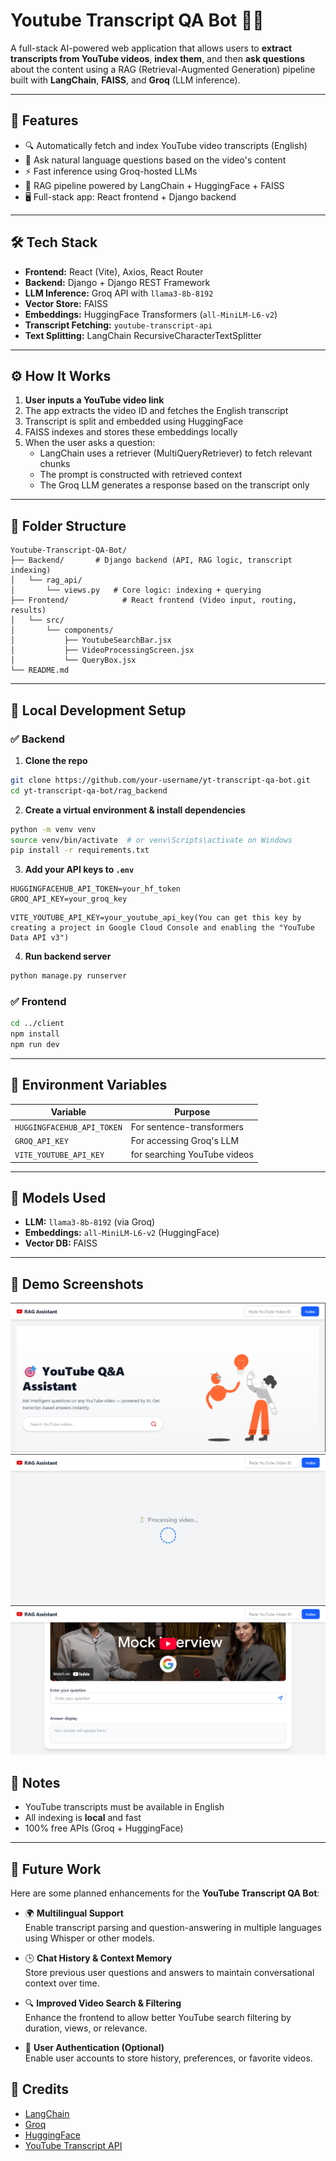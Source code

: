 
# Youtube Transcript QA Bot 🎥🤖

A full-stack AI-powered web application that allows users to **extract transcripts from YouTube videos**, **index them**, and then **ask questions** about the content using a RAG (Retrieval-Augmented Generation) pipeline built with **LangChain**, **FAISS**, and **Groq** (LLM inference).

---

## 🌟 Features

- 🔍 Automatically fetch and index YouTube video transcripts (English)
- 💬 Ask natural language questions based on the video's content
- ⚡ Fast inference using Groq-hosted LLMs
- 🧠 RAG pipeline powered by LangChain + HuggingFace + FAISS
- 🖥️ Full-stack app: React frontend + Django backend

---

## 🛠️ Tech Stack

- **Frontend:** React (Vite), Axios, React Router
- **Backend:** Django + Django REST Framework
- **LLM Inference:** Groq API with `llama3-8b-8192`
- **Vector Store:** FAISS
- **Embeddings:** HuggingFace Transformers (`all-MiniLM-L6-v2`)
- **Transcript Fetching:** `youtube-transcript-api`
- **Text Splitting:** LangChain RecursiveCharacterTextSplitter

---

## ⚙️ How It Works

1. **User inputs a YouTube video link**
2. The app extracts the video ID and fetches the English transcript
3. Transcript is split and embedded using HuggingFace
4. FAISS indexes and stores these embeddings locally
5. When the user asks a question:
   - LangChain uses a retriever (MultiQueryRetriever) to fetch relevant chunks
   - The prompt is constructed with retrieved context
   - The Groq LLM generates a response based on the transcript only

---

## 📂 Folder Structure

```
Youtube-Transcript-QA-Bot/
├── Backend/       # Django backend (API, RAG logic, transcript indexing)
│   └── rag_api/
│       └── views.py   # Core logic: indexing + querying
├── Frontend/            # React frontend (Video input, routing, results)
│   └── src/
│       └── components/
│           ├── YoutubeSearchBar.jsx
│           ├── VideoProcessingScreen.jsx
│           └── QueryBox.jsx
└── README.md
```

---

## 🧪 Local Development Setup

### ✅ Backend

1. **Clone the repo**

```bash
git clone https://github.com/your-username/yt-transcript-qa-bot.git
cd yt-transcript-qa-bot/rag_backend
```

2. **Create a virtual environment & install dependencies**

```bash
python -m venv venv
source venv/bin/activate  # or venv\Scripts\activate on Windows
pip install -r requirements.txt
```

3. **Add your API keys to `.env`**

```backend/.env
HUGGINGFACEHUB_API_TOKEN=your_hf_token
GROQ_API_KEY=your_groq_key
```

```frontend/.env
VITE_YOUTUBE_API_KEY=your_youtube_api_key(You can get this key by creating a project in Google Cloud Console and enabling the "YouTube Data API v3")
```
4. **Run backend server**

```bash
python manage.py runserver
```

### ✅ Frontend

```bash
cd ../client
npm install
npm run dev
```

---

## 🔐 Environment Variables

| Variable                | Purpose                    |
|-------------------------|----------------------------|
| `HUGGINGFACEHUB_API_TOKEN` | For sentence-transformers  |
| `GROQ_API_KEY`             | For accessing Groq's LLM   |
| `VITE_YOUTUBE_API_KEY`     | for searching YouTube videos  |

---


## 🧠 Models Used

- **LLM:** `llama3-8b-8192` (via Groq)
- **Embeddings:** `all-MiniLM-L6-v2` (HuggingFace)
- **Vector DB:** FAISS

---

## 📸 Demo Screenshots

![Home Page](Demo/Home.png)
![Video Indexing](Demo/processing.png)
![Ask Screen](Demo/Q&A.png)


## 📌 Notes

- YouTube transcripts must be available in English
- All indexing is **local** and fast
- 100% free APIs (Groq + HuggingFace)

---

## 🚧 Future Work

Here are some planned enhancements for the **YouTube Transcript QA Bot**:

- 🌍 **Multilingual Support**  
  Enable transcript parsing and question-answering in multiple languages using Whisper or other models.

- 🕒 **Chat History & Context Memory**  
  Store previous user questions and answers to maintain conversational context over time.

- 🔍 **Improved Video Search & Filtering**  
  Enhance the frontend to allow better YouTube search filtering by duration, views, or relevance.

- 🔐 **User Authentication (Optional)**  
  Enable user accounts to store history, preferences, or favorite videos.


## 🙌 Credits

- [LangChain](https://www.langchain.com/)
- [Groq](https://console.groq.com/)
- [HuggingFace](https://huggingface.co/)
- [YouTube Transcript API](https://pypi.org/project/youtube-transcript-api/)

